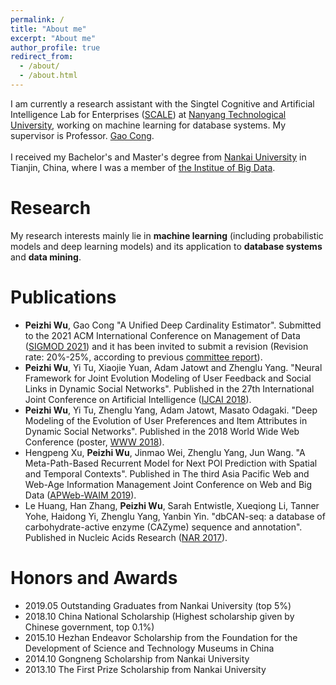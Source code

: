 ```yaml
---
permalink: /
title: "About me"
excerpt: "About me"
author_profile: true
redirect_from: 
  - /about/
  - /about.html
---
```

I am currently a research assistant with the Singtel Cognitive and Artificial Intelligence Lab for Enterprises ([SCALE](http://scale.ntu.edu.sg/Pages/default.aspx)) at [Nanyang Technological University](https://www.ntu.edu.sg/), working on machine learning for database systems. My supervisor is Professor. [Gao Cong](https://personal.ntu.edu.sg/gaocong/).<br>
<br>
I received my Bachelor's and Master's degree from [Nankai University](https://en.nankai.edu.cn/) in Tianjin, China, where I was a member of [the Institue of Big Data](https://bigdata.nankai.edu.cn/).

# Research
My research interests mainly lie in **machine learning** (including probabilistic models and deep learning models) and its application to **database systems** and **data mining**.<br>


# Publications
* **Peizhi Wu**, Gao Cong "A Unified Deep Cardinality Estimator". Submitted to the 2021 ACM International Conference on Management of Data ([SIGMOD 2021](https://2021.sigmod.org/)) and it has been invited to submit a revision (Revision rate: 20%-25%, according to previous [committee report](https://sigmodrecord.org/publications/sigmodRecord/1812/pdfs/06_Reports_Bernstein.pdf)).
* **Peizhi Wu**, Yi Tu, Xiaojie Yuan, Adam Jatowt and Zhenglu Yang. "Neural Framework for Joint Evolution Modeling of User Feedback and Social Links in Dynamic Social
Networks". Published in the 27th International Joint Conference on Artificial Intelligence ([IJCAI 2018](https://www.ijcai-18.org/)).
* **Peizhi Wu**, Yi Tu, Zhenglu Yang, Adam Jatowt, Masato Odagaki. "Deep Modeling of the Evolution of User Preferences and Item Attributes in Dynamic Social Networks". Published in the 2018 World Wide Web Conference (poster, [WWW 2018](https://www2018.thewebconf.org/)).
* Hengpeng Xu, **Peizhi Wu**, Jinmao Wei, Zhenglu Yang, Jun Wang. "A Meta-Path-Based Recurrent Model for Next POI Prediction with Spatial and Temporal Contexts". Published in The third Asia Pacific Web and Web-Age Information Management Joint Conference on Web and Big Data ([APWeb-WAIM 2019](https://cfm.uestc.edu.cn/apwebwaim2019/)).
* Le Huang, Han Zhang, **Peizhi Wu**, Sarah Entwistle, Xueqiong Li, Tanner Yohe, Haidong Yi, Zhenglu Yang, Yanbin Yin. "dbCAN-seq: a database of carbohydrate-active enzyme (CAZyme) sequence and annotation". Published in Nucleic Acids Research ([NAR 2017](https://www.ncbi.nlm.nih.gov/pmc/journals/4/)).

# Honors and Awards
* 2019.05  Outstanding Graduates from Nankai University (top 5%)
* 2018.10  China National Scholarship (Highest scholarship given by Chinese government, top 0.1%)
* 2015.10  Hezhan Endeavor Scholarship from the Foundation for the Development of Science and Technology Museums in China
* 2014.10  Gongneng Scholarship from Nankai University
* 2013.10  The First Prize Scholarship from Nankai University

<!---Activity and Service--->
<!---Experience--->
